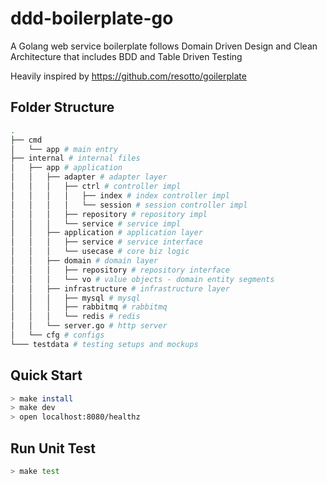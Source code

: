 # ddd-boilerplate-go
A Golang web service boilerplate follows Domain Driven Design  and Clean Architecture that includes BDD and Table Driven Testing

Heavily inspired by https://github.com/resotto/goilerplate

## Folder Structure
```sh
.
├── cmd
│   └── app # main entry
├── internal # internal files
│   ├── app # application
│   │   ├── adapter # adapter layer
│   │   │   ├── ctrl # controller impl
│   │   │   │   ├── index # index controller impl
│   │   │   │   └── session # session controller impl
│   │   │   ├── repository # repository impl
│   │   │   └── service # service impl
│   │   ├── application # application layer
│   │   │   ├── service # service interface
│   │   │   └── usecase # core biz logic
│   │   ├── domain # domain layer
│   │   │   ├── repository # repository interface
│   │   │   └── vo # value objects - domain entity segments
│   │   ├── infrastructure # infrastructure layer
│   │   │   ├── mysql # mysql
│   │   │   ├── rabbitmq # rabbitmq
│   │   │   └── redis # redis
│   │   └── server.go # http server
│   └── cfg # configs
└─── testdata # testing setups and mockups
```

## Quick Start

```sh
> make install
> make dev
> open localhost:8080/healthz
```

## Run Unit Test

```sh
> make test
```

